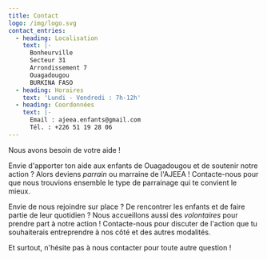 ```yaml
---
title: Contact
logo: /img/logo.svg
contact_entries:
  - heading: Localisation
    text: |-
      Bonheurville
      Secteur 31
      Arrondissement 7
      Ouagadougou
      BURKINA FASO
  - heading: Horaires
    text: 'Lundi - Vendredi : 7h-12h'
  - heading: Coordonnées
    text: |-
      Email : ajeea.enfants@gmail.com
      Tél. : +226 51 19 28 06
---
```

Nous avons besoin de votre aide ! 

Envie d'apporter ton aide aux enfants de Ouagadougou et de soutenir notre action ? Alors deviens _parrain_ ou marraine de l'AJEEA ! Contacte-nous pour que nous trouvions ensemble le type de parrainage qui te convient le mieux.

Envie de nous rejoindre sur place ? De rencontrer les enfants et de faire partie de leur quotidien ? Nous accueillons aussi des _volontaires_ pour prendre part à notre action ! Contacte-nous pour discuter de l'action que tu souhaiterais entreprendre à nos côté et des autres modalités.

Et surtout, n'hésite pas à nous contacter pour toute autre question !
